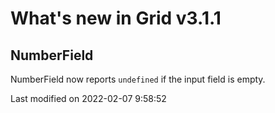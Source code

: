 # What's new in Grid v3.1.1

## NumberField

NumberField now reports `undefined` if the input field is empty.


<p class="last-modified">Last modified on 2022-02-07 9:58:52</p>